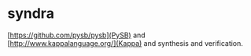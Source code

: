 # syndra
[https://github.com/pysb/pysb](PySB) and [http://www.kappalanguage.org/](Kappa) and synthesis and verification.
